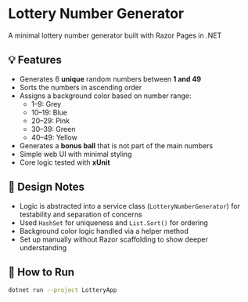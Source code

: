 # Lottery Number Generator

A minimal lottery number generator built with Razor Pages in .NET

## 💡 Features

- Generates 6 **unique** random numbers between **1 and 49**
- Sorts the numbers in ascending order
- Assigns a background color based on number range:
  - 1–9: Grey
  - 10–19: Blue
  - 20–29: Pink
  - 30–39: Green
  - 40–49: Yellow
- Generates a **bonus ball** that is not part of the main numbers
- Simple web UI with minimal styling
- Core logic tested with **xUnit**

## 🧠 Design Notes

- Logic is abstracted into a service class (`LotteryNumberGenerator`) for testability and separation of concerns
- Used `HashSet` for uniqueness and `List.Sort()` for ordering
- Background color logic handled via a helper method
- Set up manually without Razor scaffolding to show deeper understanding

## 🚀 How to Run

```bash
dotnet run --project LotteryApp
